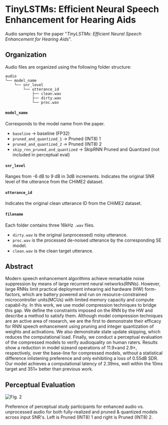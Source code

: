# TinyLSTMs: Efficient Neural Speech Enhancement for Hearing Aids

Audio samples for the paper "_TinyLSTMs: Efficient Neural Speech Enhancement for Hearing Aids_".

## Organization

Audio files are organized using the following folder structure:
```
audio
└── model_name
    └── snr_level
        └── utterance_id
            ├── clean.wav
            ├── dirty.wav
            └── proc.wav
 ```
#### `model_name`
Corresponds to the model name from the paper.
+ `baseline` -> baseline (FP32)
+ `pruned_and_quantized_1` -> Pruned (INT8) 1
+ `pruned_and_quantized_2` -> Pruned (INT8) 2
+ `skip_rnn_pruned_and_quantized` -> SkipRNN Pruned and Quantized (not included in perceptual eval)

#### `snr_level`
Ranges from -6 dB to 9 dB in 3dB increments. Indicates the original SNR level of the utterance from the CHiME2 dataset.

#### `utterance_id`
Indicates the original clean utterance ID from the CHiME2 dataset.

#### `filename`
Each folder contains three 16kHz `.wav` files.

+ `dirty.wav` is the original (unprocessed) noisy utterance.
+ `proc.wav`  is the processed de-noised utterance by the corresponding SE model.
+ `clean.wav` is the clean target utterance.

## Abstract

Modern  speech  enhancement  algorithms  achieve  remarkable noise suppression by means of large recurrent neural networks(RNNs).  However,  large RNNs limit practical deployment inhearing  aid  hardware (HW) form-factors, which are  battery powered and run on resource-constrained microcontroller units(MCUs) with limited memory capacity and compute capabil-ity.  In this work, we use model compression techniques to bridge this  gap.  We define the constraints imposed on  the RNN by the HW and describe a method to satisfy them.  Although model compression techniques are an active area of research, we are the first to demonstrate their efficacy for RNN speech enhancement using pruning and integer quantization of weights and activations. We also demonstrate state update skipping, which reduces the computational load.  Finally, we conduct a perceptual evaluation of the compressed models to verify audioquality on human raters. Results show a reduction in model sizeand operations of 11.9×and 2.9×, respectively, over the base-line for compressed models, without a statistical difference inlistening preference and only exhibiting a loss of 0.55dB SDR. Our model achieves a computational latency of  2.39ms, well within the 10ms target and 351× better than previous work.

## Perceptual Evaluation

![Fig. 2](https://github.com/BoseCorp/efficient-neural-speech-enhancement/blob/master/preference_dot_bysnr_v4.png?raw=true)

Preference of perceptual study participants for enhanced audio vs. unprocessed audio for both fully-realized and pruned \& quantized models across input SNR's. Left is Pruned (INT8) 1 and right is Pruned (INT8) 2.
